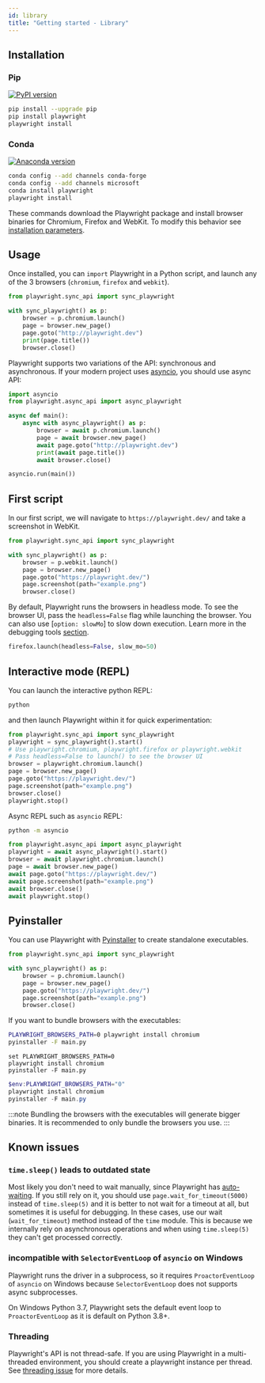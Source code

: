 ```yaml
---
id: library
title: "Getting started - Library"
---
```


## Installation

### Pip

[![PyPI version](https://badge.fury.io/py/playwright.svg)](https://pypi.python.org/pypi/playwright/)

```bash
pip install --upgrade pip
pip install playwright
playwright install
```

### Conda

[![Anaconda version](https://img.shields.io/conda/v/microsoft/playwright)](https://anaconda.org/Microsoft/playwright)

```bash
conda config --add channels conda-forge
conda config --add channels microsoft
conda install playwright
playwright install
```

These commands download the Playwright package and install browser binaries for Chromium, Firefox and WebKit. To modify this behavior see [installation parameters](./browsers.md#installing-browsers).

## Usage

Once installed, you can `import` Playwright in a Python script, and launch any of the 3 browsers (`chromium`, `firefox` and `webkit`).

```py
from playwright.sync_api import sync_playwright

with sync_playwright() as p:
    browser = p.chromium.launch()
    page = browser.new_page()
    page.goto("http://playwright.dev")
    print(page.title())
    browser.close()
```

Playwright supports two variations of the API: synchronous and asynchronous. If your modern project uses [asyncio](https://docs.python.org/3/library/asyncio.html), you should use async API:

```py
import asyncio
from playwright.async_api import async_playwright

async def main():
    async with async_playwright() as p:
        browser = await p.chromium.launch()
        page = await browser.new_page()
        await page.goto("http://playwright.dev")
        print(await page.title())
        await browser.close()

asyncio.run(main())
```

## First script

In our first script, we will navigate to `https://playwright.dev/` and take a screenshot in WebKit.

```py
from playwright.sync_api import sync_playwright

with sync_playwright() as p:
    browser = p.webkit.launch()
    page = browser.new_page()
    page.goto("https://playwright.dev/")
    page.screenshot(path="example.png")
    browser.close()
```

By default, Playwright runs the browsers in headless mode. To see the browser UI, pass the `headless=False` flag while launching the browser. You can also use [`option: slowMo`] to slow down execution. Learn more in the debugging tools [section](./debug.md).

```py
firefox.launch(headless=False, slow_mo=50)
```

## Interactive mode (REPL)

You can launch the interactive python REPL:

```bash
python
```

and then launch Playwright within it for quick experimentation:

```py
from playwright.sync_api import sync_playwright
playwright = sync_playwright().start()
# Use playwright.chromium, playwright.firefox or playwright.webkit
# Pass headless=False to launch() to see the browser UI
browser = playwright.chromium.launch()
page = browser.new_page()
page.goto("https://playwright.dev/")
page.screenshot(path="example.png")
browser.close()
playwright.stop()
```

Async REPL such as `asyncio` REPL:

```bash
python -m asyncio
```

```py
from playwright.async_api import async_playwright
playwright = await async_playwright().start()
browser = await playwright.chromium.launch()
page = await browser.new_page()
await page.goto("https://playwright.dev/")
await page.screenshot(path="example.png")
await browser.close()
await playwright.stop()
```

## Pyinstaller

You can use Playwright with [Pyinstaller](https://www.pyinstaller.org/) to create standalone executables.

```py title="main.py"
from playwright.sync_api import sync_playwright

with sync_playwright() as p:
    browser = p.chromium.launch()
    page = browser.new_page()
    page.goto("https://playwright.dev/")
    page.screenshot(path="example.png")
    browser.close()
```

If you want to bundle browsers with the executables:

```bash tab=bash-bash
PLAYWRIGHT_BROWSERS_PATH=0 playwright install chromium
pyinstaller -F main.py
```

```batch tab=bash-batch
set PLAYWRIGHT_BROWSERS_PATH=0
playwright install chromium
pyinstaller -F main.py
```

```powershell tab=bash-powershell
$env:PLAYWRIGHT_BROWSERS_PATH="0"
playwright install chromium
pyinstaller -F main.py
```

:::note
Bundling the browsers with the executables will generate bigger binaries.
It is recommended to only bundle the browsers you use.
:::

## Known issues

### `time.sleep()` leads to outdated state

Most likely you don't need to wait manually, since Playwright has [auto-waiting](./actionability.md). If you still rely on it, you should use `page.wait_for_timeout(5000)` instead of `time.sleep(5)` and it is better to not wait for a timeout at all, but sometimes it is useful for debugging. In these cases, use our wait (`wait_for_timeout`) method instead of the `time` module. This is because we internally rely on asynchronous operations and when using `time.sleep(5)` they can't get processed correctly.


### incompatible with `SelectorEventLoop` of `asyncio` on Windows

Playwright runs the driver in a subprocess, so it requires `ProactorEventLoop` of `asyncio` on Windows because `SelectorEventLoop` does not supports async subprocesses.

On Windows Python 3.7, Playwright sets the default event loop to `ProactorEventLoop` as it is default on Python 3.8+.

### Threading

Playwright's API is not thread-safe. If you are using Playwright in a multi-threaded environment, you should create a playwright instance per thread. See [threading issue](https://github.com/microsoft/playwright-python/issues/623) for more details.
